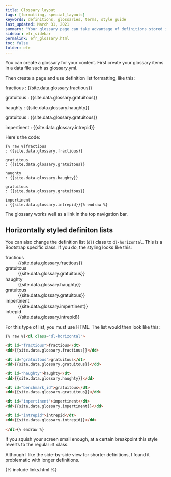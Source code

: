```yaml
---
title: Glossary layout
tags: [formatting, special_layouts]
keywords: definitions, glossaries, terms, style guide
last_updated: March 31, 2021
summary: "Your glossary page can take advantage of definitions stored in a data file. This gives you the ability to reuse the same definition in multiple places. Additionally, you can use Bootstrap classes to arrange your definition list horizontally."
sidebar: efr_sidebar
permalink: efr_glossary.html
toc: false
folder: efr
---
```



You can create a glossary for your content. First create your glossary items in a data file such as glossary.yml.

Then create a page and use definition list formatting, like this:

fractious
: {{site.data.glossary.fractious}}

gratuitous
: {{site.data.glossary.gratuitous}}

haughty
: {{site.data.glossary.haughty}}

gratuitous
: {{site.data.glossary.gratuitous}}

impertinent
: {{site.data.glossary.intrepid}}

Here's the code:

```
{% raw %}fractious
: {{site.data.glossary.fractious}}

gratuitous
: {{site.data.glossary.gratuitous}}

haughty
: {{site.data.glossary.haughty}}

gratuitous
: {{site.data.glossary.gratuitous}}

impertinent
: {{site.data.glossary.intrepid}}{% endraw %}
```

The glossary works well as a link in the top navigation bar.

## Horizontally styled definiton lists

You can also change the definition list (`dl`) class to `dl-horizontal`. This is a Bootstrap specific class. If you do, the styling looks like this:

<dl class="dl-horizontal">

<dt id="fractious">fractious</dt>
<dd>{{site.data.glossary.fractious}}</dd>

<dt id="gratuitous">gratuitous</dt>
<dd>{{site.data.glossary.gratuitous}}</dd>

<dt id="haughty">haughty</dt>
<dd>{{site.data.glossary.haughty}}</dd>

<dt id="benchmark_id">gratuitous</dt>
<dd>{{site.data.glossary.gratuitous}}</dd>

<dt id="impertinent">impertinent</dt>
<dd>{{site.data.glossary.impertinent}}</dd>

<dt id="intrepid">intrepid</dt>
<dd>{{site.data.glossary.intrepid}}</dd>

</dl>

For this type of list, you must use HTML. The list would then look like this:

```html
{% raw %}<dl class="dl-horizontal">

<dt id="fractious">fractious</dt>
<dd>{{site.data.glossary.fractious}}</dd>

<dt id="gratuitous">gratuitous</dt>
<dd>{{site.data.glossary.gratuitous}}</dd>

<dt id="haughty">haughty</dt>
<dd>{{site.data.glossary.haughty}}</dd>

<dt id="benchmark_id">gratuitous</dt>
<dd>{{site.data.glossary.gratuitous}}</dd>

<dt id="impertinent">impertinent</dt>
<dd>{{site.data.glossary.impertinent}}</dd>

<dt id="intrepid">intrepid</dt>
<dd>{{site.data.glossary.intrepid}}</dd>

</dl>{% endraw %}
```

If you squish your screen small enough, at a certain breakpoint this style reverts to the regular `dl` class.

Although I like the side-by-side view for shorter definitions, I found it problematic with longer definitions.


{% include links.html %}
